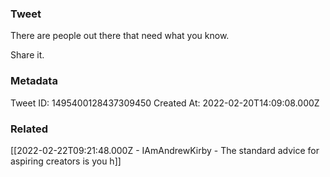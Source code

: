 ### Tweet
There are people out there that need what you know.

Share it.

### Metadata
Tweet ID: 1495400128437309450
Created At: 2022-02-20T14:09:08.000Z

### Related
[[2022-02-22T09:21:48.000Z - IAmAndrewKirby - The standard advice for aspiring creators is you h]]
